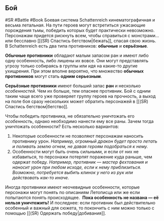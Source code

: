## **Бой**

#SR #Battle #Book
Боевая система Schattenreich кинематографичная и весьма летальная. На пути героев могут встретиться ужасающие порождения тьмы, победить которых будет практически невозможно. Персонажам придется рискнуть всем, чтобы справиться с монстрами…или бесславно [[(SR) Спастись бегством|бежать]], спасая свою жизнь.
В Schattenreich есть два типа противников: **обычные** и **серьёзные**.

**Обычные противники** обладают малым запасом ран и имеют либо одну особенность, либо лишены их вовсе. Они могут представлять угрозу только собираясь в группы или идя на какие-то другие ухищрения. При этом вполне вероятно, что множество **обычных противников** могут стать **одним серьезным**.

**Серьёзные противники** имеют больший запас **ран** и несколько *особенностей*. Чем их больше, тем опаснее противник. Бой с одним таким чаще всего уже проверяет группу героев на прочность, а выход на поле боя сразу нескольких может обратить персонажей в [[(SR) Спастись бегством|бегство]].

Чтобы победить противника, не обязательно уничтожать его *особенность*, однако необходимо нанести ему все раны. Зачем тогда уничтожать особенности? Есть несколько вариантов:
1. Некоторые особенности не позволяют персонажам наносить противнику урон. *Например, огромный дракон будет просто летать и поливать землю огнем, не давая героям подобраться к нему.*
2. Особенности могут быть очень сильными, и если от них не избавиться, то персонажи потерпят поражение куда раньше, чем одержат победу. *Например, противник — мастер фехтования и наносит урон при любом исходе, если к нему приблизиться. Возможно, потребуется выбить клинок у него из рук или действовать как-то иначе.*

Иногда противники имеют неочевидные особенности, которые персонажи могут понять по описаниям Летописца или же если попытаются понять происходящее. 
**Пока особенность не названа — её нельзя уничтожить!**
И последнее: если противник был действительно особенный и важный для сюжета, то покончить с ним можно только с помощью [[(SR) Одержать победу|добивания]].